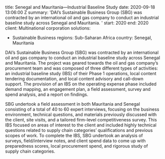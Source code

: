 
title: Senegal and Mauritania—Industrial Baseline Study
date: 2020-09-18 13:06:00 Z
summary: 'DAI’s Sustainable Business Group (SBG) was contracted by an international
  oil and gas company to conduct an industrial baseline study across Senegal and Mauritania. '
start: 2020
end: 2020
client: Multinational corporation
solutions:
- Sustainable Business
regions: Sub-Saharan Africa
country: Senegal, Mauritania


DAI’s Sustainable Business Group (SBG) was contracted by an international oil and gas company to conduct an industrial baseline study across Senegal and Mauritania. The project was geared towards the oil and gas company’s procurement team and was composed of three different types of activities: an industrial baseline study (IBS) of their Phase 1 operations, local content tendering documentation, and local content advisory and call-down support. The provision of an IBS on the operating expense phase included demand mapping, an engagement plan, a field assessment, survey and spend analysis, and a report on findings.

SBG undertook a field assessment in both Mauritania and Senegal consisting of a total of 40 to 60 expert interviews, focusing on the business environment, technical questions, and materials previously discussed with the client, site visits, and a tailored firm-level competitiveness survey. This IBS focused on areas of interest to the client and included highly technical questions related to supply chain categories’ qualifications and previous scopes of work. To complete the IBS, SBG undertook an analysis of surveys, field/interview notes, and client spend data to come up with preparedness scores, local procurement spend, and rigorous study of supply chain categories.
